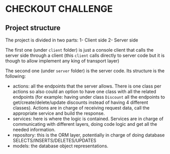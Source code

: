 # CHECKOUT CHALLENGE

## Project structure
The project is divided in two parts:
1- Client side
2- Server side

The first one (under `client` folder) is just a console client that calls the server side through a client (this `client` calls directly to
server code but it is though to allow implement any king of transport layer)

The second one (under `server` folder) is the server code. Its structure is the following:
* actions: all the endpoints that the server allows. There is one class per actions so also could an option to have one
class with all the related endpoints (for example: having under class `Discount` all the endpoints to 
get/create/delete/update discounts instead of having 4 different classes). Actions are in charge of receiving request
data, call the appropriate service and build the response.
* services: here is where the logic is contained. Services are in charge of communicating with different layers, doing
code logic and get all the needed information.
* repository: this is the ORM layer, potentially in charge of doing database SELECTS/INSERTS/DELETES/UPDATES
* models: the database object representations.